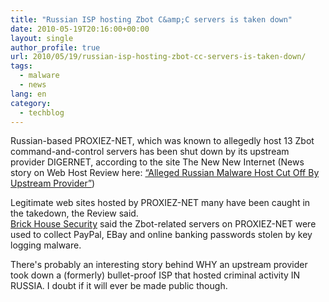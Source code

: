 ```yaml
---
title: "Russian ISP hosting Zbot C&amp;C servers is taken down"
date: 2010-05-19T20:16:00+00:00
layout: single
author_profile: true
url: 2010/05/19/russian-isp-hosting-zbot-cc-servers-is-taken-down/
tags:
  - malware
  - news
lang: en
category: 
  - techblog
---
```

Russian-based PROXIEZ-NET, which was known to allegedly host 13 Zbot command-and-control servers has been shut down by its upstream provider DIGERNET, according to the site The New New Internet (News story on Web Host Review here: [“Alleged Russian Malware Host Cut Off By Upstream Provider”](http://www.thewhir.com/web-hosting-news/051710_Alleged_Russian_Malware_Host_Cut_Off_By_Upstream_Provider))

Legitimate web sites hosted by PROXIEZ-NET many have been caught in the takedown, the Review said.  
[Brick House Security](http://blog.brickhousesecurity.com/2010/05/17/spy-keylogger/) said the Zbot-related servers on PROXIEZ-NET were used to collect PayPal, EBay and online banking passwords stolen by key logging malware.

There's probably an interesting story behind WHY an upstream provider took down a (formerly) bullet-proof ISP that hosted criminal activity IN RUSSIA. I doubt if it will ever be made public though.